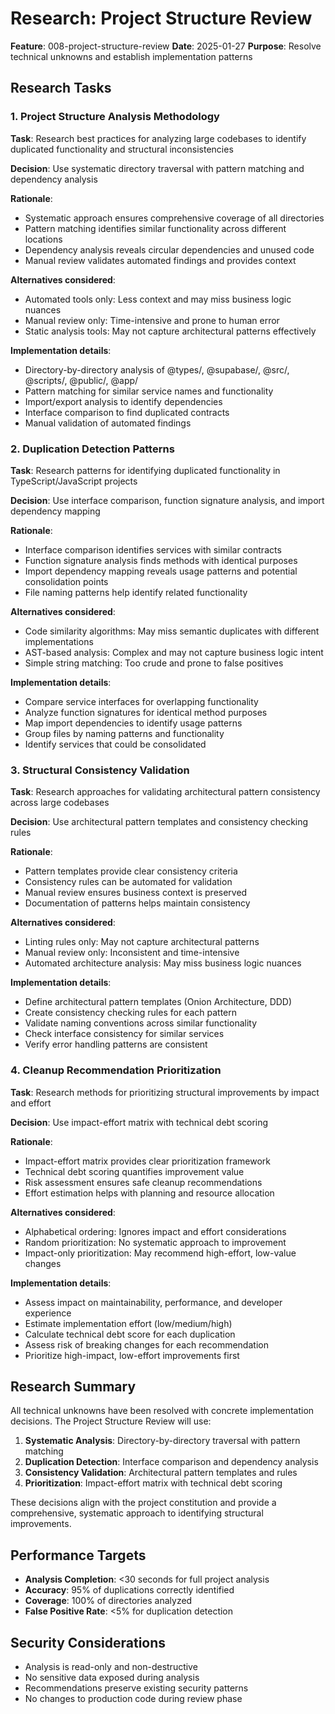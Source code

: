 # Research: Project Structure Review

**Feature**: 008-project-structure-review
**Date**: 2025-01-27
**Purpose**: Resolve technical unknowns and establish implementation patterns

## Research Tasks

### 1. Project Structure Analysis Methodology

**Task**: Research best practices for analyzing large codebases to identify duplicated functionality and structural inconsistencies

**Decision**: Use systematic directory traversal with pattern matching and dependency analysis

**Rationale**:

- Systematic approach ensures comprehensive coverage of all directories
- Pattern matching identifies similar functionality across different locations
- Dependency analysis reveals circular dependencies and unused code
- Manual review validates automated findings and provides context

**Alternatives considered**:

- Automated tools only: Less context and may miss business logic nuances
- Manual review only: Time-intensive and prone to human error
- Static analysis tools: May not capture architectural patterns effectively

**Implementation details**:

- Directory-by-directory analysis of @types/, @supabase/, @src/, @scripts/, @public/, @app/
- Pattern matching for similar service names and functionality
- Import/export analysis to identify dependencies
- Interface comparison to find duplicated contracts
- Manual validation of automated findings

### 2. Duplication Detection Patterns

**Task**: Research patterns for identifying duplicated functionality in TypeScript/JavaScript projects

**Decision**: Use interface comparison, function signature analysis, and import dependency mapping

**Rationale**:

- Interface comparison identifies services with similar contracts
- Function signature analysis finds methods with identical purposes
- Import dependency mapping reveals usage patterns and potential consolidation points
- File naming patterns help identify related functionality

**Alternatives considered**:

- Code similarity algorithms: May miss semantic duplicates with different implementations
- AST-based analysis: Complex and may not capture business logic intent
- Simple string matching: Too crude and prone to false positives

**Implementation details**:

- Compare service interfaces for overlapping functionality
- Analyze function signatures for identical method purposes
- Map import dependencies to identify usage patterns
- Group files by naming patterns and functionality
- Identify services that could be consolidated

### 3. Structural Consistency Validation

**Task**: Research approaches for validating architectural pattern consistency across large codebases

**Decision**: Use architectural pattern templates and consistency checking rules

**Rationale**:

- Pattern templates provide clear consistency criteria
- Consistency rules can be automated for validation
- Manual review ensures business context is preserved
- Documentation of patterns helps maintain consistency

**Alternatives considered**:

- Linting rules only: May not capture architectural patterns
- Manual review only: Inconsistent and time-intensive
- Automated architecture analysis: May miss business logic nuances

**Implementation details**:

- Define architectural pattern templates (Onion Architecture, DDD)
- Create consistency checking rules for each pattern
- Validate naming conventions across similar functionality
- Check interface consistency for similar services
- Verify error handling patterns are consistent

### 4. Cleanup Recommendation Prioritization

**Task**: Research methods for prioritizing structural improvements by impact and effort

**Decision**: Use impact-effort matrix with technical debt scoring

**Rationale**:

- Impact-effort matrix provides clear prioritization framework
- Technical debt scoring quantifies improvement value
- Risk assessment ensures safe cleanup recommendations
- Effort estimation helps with planning and resource allocation

**Alternatives considered**:

- Alphabetical ordering: Ignores impact and effort considerations
- Random prioritization: No systematic approach to improvement
- Impact-only prioritization: May recommend high-effort, low-value changes

**Implementation details**:

- Assess impact on maintainability, performance, and developer experience
- Estimate implementation effort (low/medium/high)
- Calculate technical debt score for each duplication
- Assess risk of breaking changes for each recommendation
- Prioritize high-impact, low-effort improvements first

## Research Summary

All technical unknowns have been resolved with concrete implementation decisions. The Project Structure Review will use:

1. **Systematic Analysis**: Directory-by-directory traversal with pattern matching
2. **Duplication Detection**: Interface comparison and dependency analysis
3. **Consistency Validation**: Architectural pattern templates and rules
4. **Prioritization**: Impact-effort matrix with technical debt scoring

These decisions align with the project constitution and provide a comprehensive, systematic approach to identifying structural improvements.

## Performance Targets

- **Analysis Completion**: <30 seconds for full project analysis
- **Accuracy**: 95% of duplications correctly identified
- **Coverage**: 100% of directories analyzed
- **False Positive Rate**: <5% for duplication detection

## Security Considerations

- Analysis is read-only and non-destructive
- No sensitive data exposed during analysis
- Recommendations preserve existing security patterns
- No changes to production code during review phase
